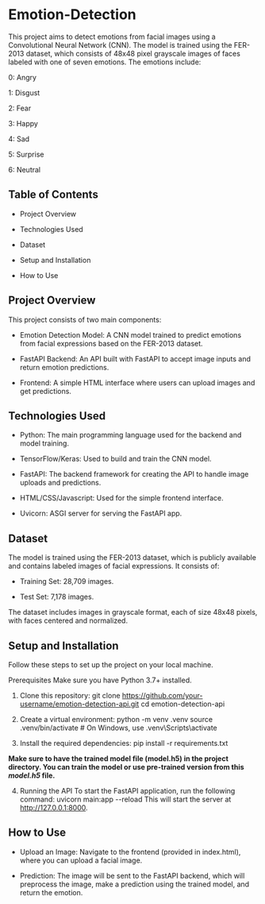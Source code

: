 # Emotion-Detection

This project aims to detect emotions from facial images using a Convolutional Neural Network (CNN). The model is trained using the FER-2013 dataset, which consists of 48x48 pixel grayscale images of faces labeled with one of seven emotions. The emotions include:

0: Angry

1: Disgust

2: Fear

3: Happy

4: Sad

5: Surprise

6: Neutral

## Table of Contents
* Project Overview

* Technologies Used

* Dataset

* Setup and Installation

* How to Use

## Project Overview
This project consists of two main components:

* Emotion Detection Model: A CNN model trained to predict emotions from facial expressions based on the FER-2013 dataset.

* FastAPI Backend: An API built with FastAPI to accept image inputs and return emotion predictions.

* Frontend: A simple HTML interface where users can upload images and get predictions.

## Technologies Used
* Python: The main programming language used for the backend and model training.

* TensorFlow/Keras: Used to build and train the CNN model.

* FastAPI: The backend framework for creating the API to handle image uploads and predictions.

* HTML/CSS/Javascript: Used for the simple frontend interface.

* Uvicorn: ASGI server for serving the FastAPI app.

## Dataset
The model is trained using the FER-2013 dataset, which is publicly available and contains labeled images of facial expressions. It consists of:

* Training Set: 28,709 images.

* Test Set: 7,178 images.

The dataset includes images in grayscale format, each of size 48x48 pixels, with faces centered and normalized.

## Setup and Installation
Follow these steps to set up the project on your local machine.

Prerequisites
Make sure you have Python 3.7+ installed.

  1. Clone this repository:
  git clone https://github.com/your-username/emotion-detection-api.git
  cd emotion-detection-api

  2. Create a virtual environment:
  python -m venv .venv
  source .venv/bin/activate  # On Windows, use .venv\Scripts\activate

  3. Install the required dependencies:
  pip install -r requirements.txt

**Make sure to have the trained model file (model.h5) in the project directory. You can train the model or use pre-trained version from this *model.h5* file.**

  4. Running the API
  To start the FastAPI application, run the following command:
  uvicorn main:app --reload
  This will start the server at http://127.0.0.1:8000.


## How to Use
* Upload an Image: Navigate to the frontend (provided in index.html), where you can upload a facial image.

* Prediction: The image will be sent to the FastAPI backend, which will preprocess the image, make a prediction using the trained model, and return the emotion.


